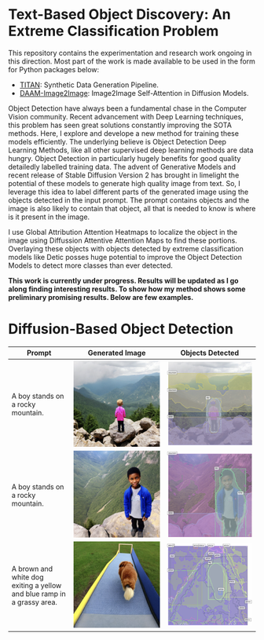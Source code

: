 # Text-Based Object Discovery: An Extreme Classification Problem

This repository contains the experimentation and research work ongoing in this direction. Most part of the work is made available to be used in the form for Python packages below:
- [TITAN](https://github.com/RishiDarkDevil/TITAN): Synthetic Data Generation Pipeline.
- [DAAM-Image2Image](https://github.com/RishiDarkDevil/daam-i2i): Image2Image Self-Attention in Diffusion Models.

Object Detection have always been a fundamental chase in the Computer Vision community. Recent advancement with Deep Learning techniques, this problem has seen great solutions constantly improving the SOTA methods. Here, I explore and develope a new method for training these models efficiently. The underlying believe is Object Detection Deep Learning Methods, like all other supervised deep learning methods are data hungry. Object Detection in particularly hugely benefits for good quality detailedly labelled training data. The advent of Generative Models and recent release of Stable Diffusion Version 2 has brought in limelight the potential of these models to generate high quality image from text. So, I leverage this idea to label different parts of the generated image using the objects detected in the input prompt. The prompt contains objects and the image is also likely to contain that object, all that is needed to know is where is it present in the image. 

I use Global Attribution Attention Heatmaps to localize the object in the image using Diffussion Attentive Attention Maps to find these portions. Overlaying these objects with objects detected by extreme classification models like Detic posses huge potential to improve the Object Detection Models to detect more classes than ever detected.

**This work is currently under progress. Results will be updated as I go along finding interesting results. To show how my method shows some preliminary promising results. Below are few examples.**

# Diffusion-Based Object Detection

Prompt|Generated Image|Objects Detected
-|-|-
A boy stands on a rocky mountain.|![generated image](Results/1.png)|![detected image](Results/1-1.png)
A boy stands on a rocky mountain.|![generated image](Results/2.png)|![detected image](Results/2-1.png)
A brown and white dog exiting a yellow and blue ramp in a grassy area.|![generated image](Results/3.png)|![detected image](Results/3-1.png)
